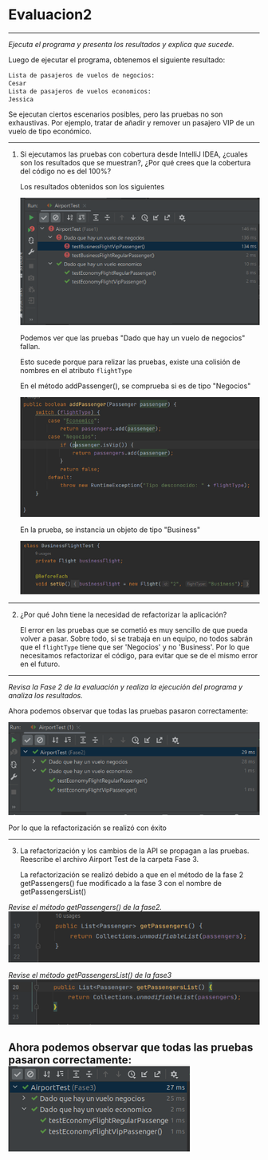 # Evaluacion2

---

*Ejecuta el programa y presenta los resultados y explica que sucede.*

Luego de ejecutar el programa, obtenemos el siguiente resultado:

```
Lista de pasajeros de vuelos de negocios:
Cesar
Lista de pasajeros de vuelos economicos:
Jessica
```

Se ejecutan ciertos escenarios posibles, pero las pruebas no son exhaustivas. Por ejemplo, tratar de añadir y remover un pasajero VIP de un vuelo de tipo económico.

---

1. Si ejecutamos las pruebas con cobertura desde IntelliJ IDEA, ¿cuales son los resultados que se muestran?, ¿Por qué crees que la cobertura del código no es del 100%?

    Los resultados obtenidos son los siguientes

    ![Alt text](images/preg1.PNG)

    Podemos ver que las pruebas "Dado que hay un vuelo de negocios" fallan.

   Esto sucede porque para relizar las pruebas, existe una colisión de nombres en el atributo `flightType`

   En el método addPassenger(), se comprueba si es de tipo "Negocios"

   ![Alt text](images/vuelonegocios.PNG)

   En la prueba, se instancia un objeto de tipo "Business"

   ![Alt text](images/testAirport1.PNG)

---

2. ¿Por qué John tiene la necesidad de refactorizar la aplicación?

   El error en las pruebas que se cometió es muy sencillo de que pueda volver a pasar. Sobre todo, si se trabaja en un equipo, no todos sabrán que el `flightType` tiene que ser 'Negocios' y no 'Business'. Por lo que necesitamos refactorizar el código, para evitar que se de el mismo error en el futuro.

---

*Revisa la Fase 2 de la evaluación y realiza la ejecución del programa y analiza los resultados.*

Ahora podemos observar que todas las pruebas pasaron correctamente:

![img.png](images/testAirport2.png)

Por lo que la refactorización se realizó con éxito

---


3. La refactorización y los cambios de la API se propagan a las pruebas.
   Reescribe el archivo Airport Test de la carpeta Fase 3.

   La refactorización se realizó debido a que en el método de la fase 2 getPassengers() fue modificado a la fase 3 con el nombre de getPassengersList()

*Revise el método getPassengers() de la fase2.*
![img.png](images/Metodo%20getPassengers()Fase2.png)

*Revise el método getPassengersList() de la fase3*
![img.png](images/Metodo%20getPassengersList()Fase3.png)

Ahora podemos observar que todas las pruebas pasaron correctamente:
![img.png](images/testAirport3.png)
---
